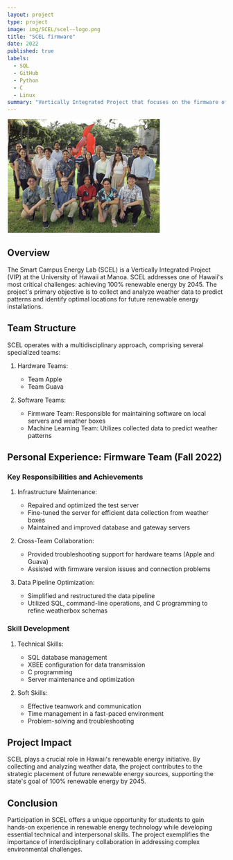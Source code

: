 ```yaml
---
layout: project
type: project
image: img/SCEL/scel--logo.png
title: "SCEL firmware"
date: 2022
published: true
labels:
  - SQL
  - GitHub
  - Python
  - C
  - Linux
summary: "Vertically Integrated Project that focuses on the firmware of the weatherboxes produced by UH Manoa's SCEL lab."
---
```


<div style="width: 70%;">
  <img class="img-fluid" src="../img/SCEL/SCEL-people.png">
</div>


## Overview

The Smart Campus Energy Lab (SCEL) is a Vertically Integrated Project (VIP) at the University of Hawaii at Manoa. SCEL addresses one of Hawaii's most critical challenges: achieving 100% renewable energy by 2045. The project's primary objective is to collect and analyze weather data to predict patterns and identify optimal locations for future renewable energy installations.

## Team Structure

SCEL operates with a multidisciplinary approach, comprising several specialized teams:

1. Hardware Teams:
   - Team Apple
   - Team Guava

2. Software Teams:
   - Firmware Team: Responsible for maintaining software on local servers and weather boxes
   - Machine Learning Team: Utilizes collected data to predict weather patterns

## Personal Experience: Firmware Team (Fall 2022)

### Key Responsibilities and Achievements

1. Infrastructure Maintenance:
   - Repaired and optimized the test server
   - Fine-tuned the server for efficient data collection from weather boxes
   - Maintained and improved database and gateway servers

2. Cross-Team Collaboration:
   - Provided troubleshooting support for hardware teams (Apple and Guava)
   - Assisted with firmware version issues and connection problems

3. Data Pipeline Optimization:
   - Simplified and restructured the data pipeline
   - Utilized SQL, command-line operations, and C programming to refine weatherbox schemas

### Skill Development

1. Technical Skills:
   - SQL database management
   - XBEE configuration for data transmission
   - C programming
   - Server maintenance and optimization

2. Soft Skills:
   - Effective teamwork and communication
   - Time management in a fast-paced environment
   - Problem-solving and troubleshooting

## Project Impact

SCEL plays a crucial role in Hawaii's renewable energy initiative. By collecting and analyzing weather data, the project contributes to the strategic placement of future renewable energy sources, supporting the state's goal of 100% renewable energy by 2045.

## Conclusion

Participation in SCEL offers a unique opportunity for students to gain hands-on experience in renewable energy technology while developing essential technical and interpersonal skills. The project exemplifies the importance of interdisciplinary collaboration in addressing complex environmental challenges.
